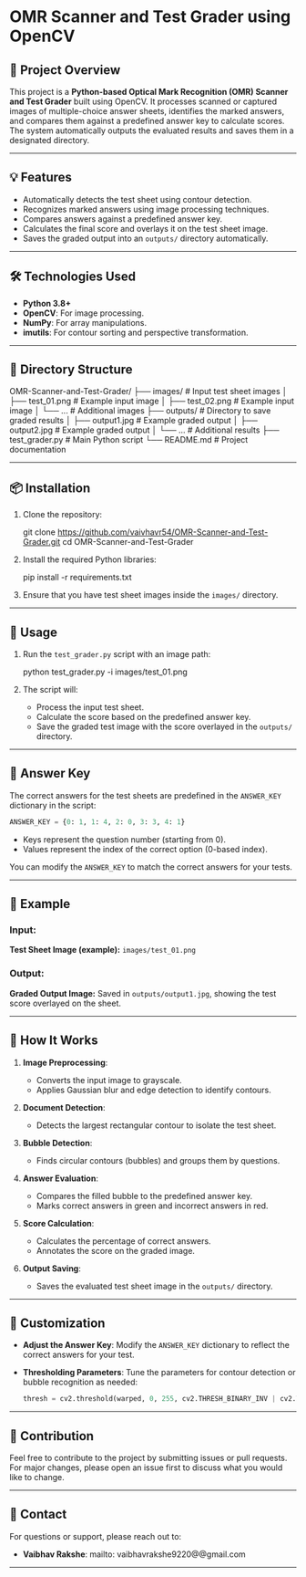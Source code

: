 # OMR Scanner and Test Grader using OpenCV

## 📜 Project Overview

This project is a **Python-based Optical Mark Recognition (OMR) Scanner and Test Grader** built using OpenCV. It processes scanned or captured images of multiple-choice answer sheets, identifies the marked answers, and compares them against a predefined answer key to calculate scores. The system automatically outputs the evaluated results and saves them in a designated directory.

---

## 💡 Features

- Automatically detects the test sheet using contour detection.
- Recognizes marked answers using image processing techniques.
- Compares answers against a predefined answer key.
- Calculates the final score and overlays it on the test sheet image.
- Saves the graded output into an `outputs/` directory automatically.

---

## 🛠️ Technologies Used

- **Python 3.8+**
- **OpenCV**: For image processing.
- **NumPy**: For array manipulations.
- **imutils**: For contour sorting and perspective transformation.

---

## 📂 Directory Structure

OMR-Scanner-and-Test-Grader/
├── images/                   # Input test sheet images
│   ├── test_01.png           # Example input image
│   ├── test_02.png           # Example input image
│   └── ...                   # Additional images
├── outputs/                  # Directory to save graded results
│   ├── output1.jpg           # Example graded output
│   ├── output2.jpg           # Example graded output
│   └── ...                   # Additional results
├── test_grader.py            # Main Python script
└── README.md                 # Project documentation


---

## 📦 Installation

1. Clone the repository:

   git clone https://github.com/vaivhavr54/OMR-Scanner-and-Test-Grader.git
   cd OMR-Scanner-and-Test-Grader

2. Install the required Python libraries:
 
   pip install -r requirements.txt
  

3. Ensure that you have test sheet images inside the `images/` directory.

---

## 🚀 Usage

1. Run the `test_grader.py` script with an image path:
  
   python test_grader.py -i images/test_01.png
  

2. The script will:
   - Process the input test sheet.
   - Calculate the score based on the predefined answer key.
   - Save the graded test image with the score overlayed in the `outputs/` directory.

---

## 🔑 Answer Key

The correct answers for the test sheets are predefined in the `ANSWER_KEY` dictionary in the script:

```python
ANSWER_KEY = {0: 1, 1: 4, 2: 0, 3: 3, 4: 1}
```

- Keys represent the question number (starting from 0).
- Values represent the index of the correct option (0-based index).

You can modify the `ANSWER_KEY` to match the correct answers for your tests.

---

## 📸 Example

### Input:
**Test Sheet Image (example):**
`images/test_01.png`

### Output:
**Graded Output Image:**
Saved in `outputs/output1.jpg`, showing the test score overlayed on the sheet.

---

## 🧪 How It Works

1. **Image Preprocessing**:
   - Converts the input image to grayscale.
   - Applies Gaussian blur and edge detection to identify contours.

2. **Document Detection**:
   - Detects the largest rectangular contour to isolate the test sheet.

3. **Bubble Detection**:
   - Finds circular contours (bubbles) and groups them by questions.

4. **Answer Evaluation**:
   - Compares the filled bubble to the predefined answer key.
   - Marks correct answers in green and incorrect answers in red.

5. **Score Calculation**:
   - Calculates the percentage of correct answers.
   - Annotates the score on the graded image.

6. **Output Saving**:
   - Saves the evaluated test sheet image in the `outputs/` directory.

---

## 📌 Customization

- **Adjust the Answer Key**:
  Modify the `ANSWER_KEY` dictionary to reflect the correct answers for your test.

- **Thresholding Parameters**:
  Tune the parameters for contour detection or bubble recognition as needed:
  ```python
  thresh = cv2.threshold(warped, 0, 255, cv2.THRESH_BINARY_INV | cv2.THRESH_OTSU)[1]
  ```

---

## 🤝 Contribution

Feel free to contribute to the project by submitting issues or pull requests. For major changes, please open an issue first to discuss what you would like to change.

---

## 📧 Contact

For questions or support, please reach out to:

- **Vaibhav Rakshe**: mailto: vaibhavrakshe9220@@gmail.com

---
